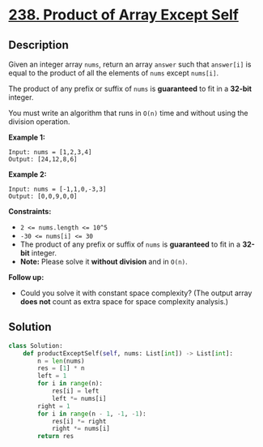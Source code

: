 # [238. Product of Array Except Self](https://leetcode.com/problems/product-of-array-except-self/description/?envType=daily-question&envId=2024-03-15)

## Description

Given an integer array `nums`, return an array `answer` such that `answer[i]` is equal to the product of all the elements of `nums` except `nums[i]`.

The product of any prefix or suffix of `nums` is **guaranteed** to fit in a **32-bit** integer.

You must write an algorithm that runs in `O(n)` time and without using the division operation.

**Example 1:**

```
Input: nums = [1,2,3,4]
Output: [24,12,8,6]
```

**Example 2:**

```
Input: nums = [-1,1,0,-3,3]
Output: [0,0,9,0,0]
```

**Constraints:**

- `2 <= nums.length <= 10^5`
- `-30 <= nums[i] <= 30`
- The product of any prefix or suffix of `nums` is **guaranteed** to fit in a **32-bit** integer.
- **Note:** Please solve it **without division** and in `O(n)`.

**Follow up:**
  - Could you solve it with constant space complexity? (The output array **does not** count as extra space for space complexity analysis.)


## Solution

```python
class Solution:
    def productExceptSelf(self, nums: List[int]) -> List[int]:
        n = len(nums)
        res = [1] * n
        left = 1
        for i in range(n):
            res[i] = left
            left *= nums[i]
        right = 1
        for i in range(n - 1, -1, -1):
            res[i] *= right
            right *= nums[i]
        return res
```
